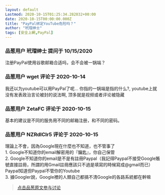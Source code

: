 ```yaml
---
layout: default
Lastmod: 2020-10-15T01:25:34.282032+00:00
date: 2020-10-15T00:00:00.000Z
title: "PayPal绑定YouTube危险吗？"
author: "玳瑁绅士"
tags: [安全上網,PayPal]
---
```



### 品葱用户 **玳瑁绅士** 提问于 10/15/2020
    
注册PayPal使用谷歌邮箱合适吗，会不会被一锅端？
    
                

### 品葱用户 **wget** 评论于 2020-10-14
        
我还以为youtube可以用PayPal了呢... 你指的一锅端是指的什么?, youtube上就没有发表政治言论被封的说法啊, 顶多就是视频或者评论被隐藏
        
                

### 品葱用户 **ZetaFC** 评论于 2020-10-15
        
基本的建议是不同的服务用不同的邮箱注册，和不同的密码。
        
                

### 品葱用户 **NZRdlClr5** 评论于 2020-10-15
        
理論上不會，因為Google現在什麼也不知道，也不管事了  
1\. Google不知道你的email解密用的『鑰匙』，你自己保管  
2\. Google不知道你的email是不是有註冊Paypal（我記得Paypal不接受Google賬號直接註冊，所謂的用Gmail註冊應該只不過是填寫的時候寫成@gmail而已）Paypal知道但Paypal不管你的Youtube  
3\. 據Googler說，Google裡的人類自己都搞不清Google的各路系統都在幹嘛
        
                





> [点击品葱原文参与讨论](https://pincong.rocks/question/32211)

